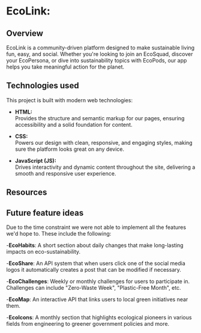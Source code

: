 # EcoLink:

## Overview
EcoLink is a community-driven platform designed to make sustainable living fun, easy, and social. Whether you're looking to join an EcoSquad, discover your EcoPersona, or dive into sustainability topics with EcoPods, our app helps you take meaningful action for the planet.  

## Technologies used
This project is built with modern web technologies:

- **HTML:**  
  Provides the structure and semantic markup for our pages, ensuring accessibility and a solid foundation for content.

- **CSS:**  
  Powers our design with clean, responsive, and engaging styles, making sure the platform looks great on any device.

- **JavaScript (JS):**  
  Drives interactivity and dynamic content throughout the site, delivering a smooth and responsive user experience. 


## Resources


## Future feature ideas
Due to the time constraint we were not able to implement all the features we'd hope to. These include the following:

-**EcoHabits**:
  A short section about daily changes that make long-lasting impacts on eco-sustainability.

-**EcoShare**:
 An API system that when users click one of the social media logos it automatically creates a post that can be modified if necessary. 

-**EcoChallenges**:
  Weekly or monthly challenges for users to participate in. Challenges can include "Zero-Waste Week", "Plastic-Free Month", etc. 

-**EcoMap**:
An interactive API that links users to local green initiatives near them. 

-**EcoIcons**:
A monthly section that highlights ecological pioneers in various fields from engineering to greener government policies and more. 
